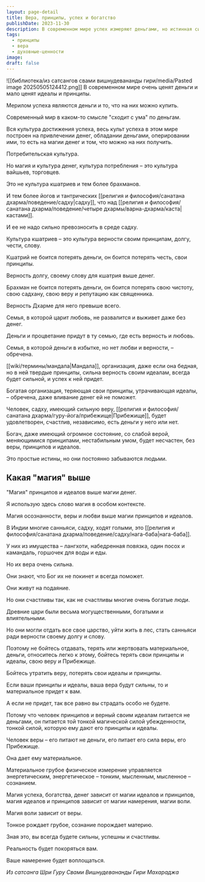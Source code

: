 ```yaml
---
layout: page-detail
title: Вера, принципы, успех и богатство
publishDate: 2023-11-30
description: В современном мире успех измеряют деньгами, но истинная сила и счастье заключаются в верности принципам, идеалам и вере – это магия, превосходящая магию денег. Сильная вера, убеждённость и следование Дхарме приносят удовлетворение и счастье независимо от материального положения, а материальное всегда вторично по отношению к внутренним ценностям.
tags:
  - принципы
  - вера
  - духовные-ценности
image: 
draft: false
---
```

![[библиотека/из сатсангов свами вишнудевананды гири/media/Pasted image 20250505124412.png]]
В современном мире очень ценят деньги и мало ценят идеалы и принципы.

 Мерилом успеха являются деньги и то, что на них можно купить.

 Современный мир в каком-то смысле "сходит с ума" по деньгам.

 Вся культура достижения успеха, весь культ успеха в этом мире построен на привлечении денег, обладании деньгами, оперировании ими, то есть на магии денег и том, что можно на них получить.

 Потребительская культура.

 Но магия и культура денег, культура потребления – это культура вайшьев, торговцев.

 Это не культура кшатриев и тем более брахманов.

 И тем более йогов и тантрических [[религия и философия/санатана дхарма/поведение/садху|садху]], что над [[религия и философия/санатана дхарма/поведение/четыре дхармы/варна-дхарма/каста|кастами]].

 И ее не надо сильно превозносить в среде садху.

 Культура кшатриев – это культура верности своим принципам, долгу, чести, слову.

 Кшатрий не боится потерять деньги, он боится потерять честь, свои принципы.

 Верность долгу, своему слову для кшатрия выше денег.

 Брахман не боится потерять деньги, он боится потерять свою чистоту, свою садхану, свою веру и репутацию как священника.

 Верность Дхарме для него превыше всего.

 Семья, в которой царит любовь, не развалится и выживет даже без денег.

 Деньги и процветание придут в ту семью, где есть верность и любовь.

 Семья, в которой деньги в избытке, но нет любви и верности, – обречена.

 [[wiki/термины/мандала|Мандала]], организация, даже если она бедная, но в ней твердые принципы, сильна верность своим идеалам, всегда будет сильной, и успех к ней придет.

 Богатая организация, теряющая свои принципы, утрачивающая идеалы, – обречена, даже вливание денег ей не поможет.

 Человек, садху, имеющий сильную веру, [[религия и философия/санатана дхарма/гуру-йога/прибежище|Прибежище]], будет удовлетворен, счастлив, независимо, есть деньги у него или нет.

 Богач, даже имеющий огромное состояние, со слабой верой, меняющимися принципами, нестабильным умом, будет несчастен, без веры, принципов и идеалов.

 Это простые истины, но они постоянно забываются людьми.

  
## **Какая "магия" выше**
 "Магия" принципов и идеалов выше магии денег.

 Я использую здесь слово магия в особом контексте.

 Магия осознанности, веры и любви выше магии принципов и идеалов.

 В Индии многие санньяси, садху, ходят голыми, это [[религия и философия/санатана дхарма/поведение/садху/нага-баба|нага-баба]].

 У них из имущества – лангхоти, набедренная повязка, один посох и камандаль, горшочек для воды и еды.

 Но их вера очень сильна.

 Они знают, что Бог их не покинет и всегда поможет.

 Они живут на подаяние.

 Но они счастливы так, как не счастливы многие очень богатые люди.

  
 Древние цари были весьма могущественными, богатыми и влиятельными.

 Но они могли отдать все свое царство, уйти жить в лес, стать санньяси ради верности своему долгу и слову.

 Поэтому не бойтесь отдавать, терять или жертвовать материальное, деньги, относитесь легко к этому, бойтесь терять свои принципы и идеалы, свою веру и Прибежище.

 Бойтесь утратить веру, потерять свои идеалы и принципы.

 Если ваши принципы и идеалы, ваша вера будут сильны, то и материальное придет к вам.

 А если не придет, так все равно вы страдать особо не будете.

 Потому что человек принципов и верный своим идеалам питается не деньгами, он питается той тонкой магической силой убежденности, тонкой силой, которую ему дают его принципы и идеалы.

 Человек веры – его питают не деньги, его питает его сила веры, его Прибежище.

 Она дает ему материальное.

 Материальное грубое физическое измерение управляется энергетическим, энергетическое – тонким, мысленным, мысленное – сознанием.

 Магия успеха, богатства, денег зависит от магии идеалов и принципов, магия идеалов и принципов зависит от магии намерения, магии воли.

 Магия воли зависит от веры.

 Тонкое рождает грубое, сознание порождает материю.

 Зная это, вы всегда будете сильны, успешны и счастливы.

 Реальность будет покоряться вам.

 Ваше намерение будет воплощаться.

*Из сатсанга Шри Гуру Свами Вишнудевананды Гири Махараджа*